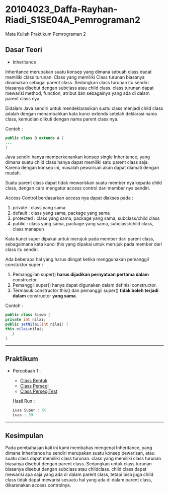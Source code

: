 # 20104023_Daffa-Rayhan-Riadi_S1SE04A_Pemrograman2
Mata Kuliah Praktikum Pemrograman 2

## Dasar Teori
* Inheritance

Inheritance merupakan suatu konsep yang dimana sebuah class daoat memiliki class turunan. Class yang memiliki Class turunan biasanya dinamakan sebagai parent class. Sedangkan class turunan itu sendiri biasanya disebut dengan subclass atau child class. class turunan dapat mewarisi method, function, atribut dan sebagainya yang ada di dalam parent class nya.

Didalam Java sendiri untuk mendeklarasikan suatu class menjadi child class adalah dengan menambahkan kata kunci extends setelah deklarasi nama class, kemudian diikuti dengan nama parent class nya.

Contoh :
 ````java
 public class B extends A {
...
}
 ````

Java sendiri hanya memperkenankan konsep single Inheritance, yang dimana suatu child class hanya dapat memiliki satu parent class saja. Karena dengan konsep ini, masalah pewarisan akan dapat diamati dengan mudah.

Suatu parent class dapat tidak mewariskan suatu member nya kepada child class, dengan cara mengatur access control dari member nya sendiri.

Access Control berdasarkan access nya dapat diakses pada :
1. private     : class yang sama
2. default     : class yang sama, package yang sama
3. protected   : class yang sama, package yang sama, subclass/child class
4. public      : class yang sama, package yang sama, subclass/child class, class manapun

Kata kunci super dipakai untuk merujuk pada member dari parent class, sebagaimana kata kunci this yang dipakai untuk merujuk pada member dari class itu sendiri.

Ada beberapa hal yang harus diingat ketika menggunakan pemanggil constuktor super :
1. Pemanggilan super() **harus dijadikan pernyataan pertama dalam** constructor.
2. Pemanggil super() hanya dapat digunakan dalam definisi constructor.
3. Termasuk constructor this() dan pemanggil super() **tidak boleh terjadi dalam** constructor **yang sama**.

Contoh :
   ````java
   public class Siswa {
   private int nilai;
   public setNilai(int nilai) {
   this.nilai=nilai;
      }
   }
   ````

<hr>

## Praktikum
* Percobaan 1 :

    * [Class Bentuk](https://github.com/Daffarr/20104023_Daffa-Rayhan-Riadi_S1SE04A_Pemrograman2/blob/modul6/src/modul6/percobaan/Bentuk.java)
    * [Class Persegi](https://github.com/Daffarr/20104023_Daffa-Rayhan-Riadi_S1SE04A_Pemrograman2/blob/modul6/src/modul6/percobaan/Persegi.java)
    * [Class PersegiTest](https://github.com/Daffarr/20104023_Daffa-Rayhan-Riadi_S1SE04A_Pemrograman2/blob/modul6/src/modul6/percobaan/PersegiTest.java)

  Hasil Run :
  ````java
  Luas Super : 50
  Luas : 39
  ````

<hr>

## Kesimpulan

Pada pembahasan kali ini kami membahas mengenai Inheritance, yang dimana Inheritance itu sendiri merupakan suatu konsep pewarisan, atau suatu class dapat memiliki class turunan. class yang memiliki class turunan biasanya disebut dengan parent class. Sedangkan untuk class turunan biasanya disebut dengan subclass atau childclass. child class dapat mewarisi apa saja yang ada di dalam parent class, tetapi bisa juga child class tidak dapat mewarisi sesuatu hal yang ada di dalam parent class, dikarenakan access controlnya.


